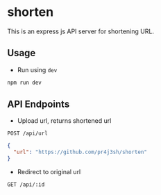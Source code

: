 # shorten

This is an express js API server for shortening URL.

## Usage

- Run using `dev`

```bash
npm run dev
```

## API Endpoints

- Upload url, returns shortened url

```
POST /api/url
```

```json
{
  "url": "https://github.com/pr4j3sh/shorten"
}
```

- Redirect to original url

```
GET /api/:id
```
